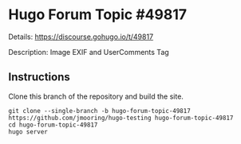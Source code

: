 # Hugo Forum Topic #49817

Details: <https://discourse.gohugo.io/t/49817>

Description: Image EXIF and UserComments Tag

## Instructions

Clone this branch of the repository and build the site.

```text
git clone --single-branch -b hugo-forum-topic-49817 https://github.com/jmooring/hugo-testing hugo-forum-topic-49817
cd hugo-forum-topic-49817
hugo server
```
